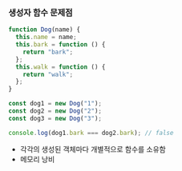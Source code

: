 ### 생성자 함수 문제점

```js
function Dog(name) {
  this.name = name;
  this.bark = function () {
    return "bark";
  };
  this.walk = function () {
    return "walk";
  };
}

const dog1 = new Dog("1");
const dog2 = new Dog("2");
const dog3 = new Dog("3");

console.log(dog1.bark === dog2.bark); // false
```

- 각각의 생성된 객체마다 개별적으로 함수를 소유함
- 메모리 낭비
